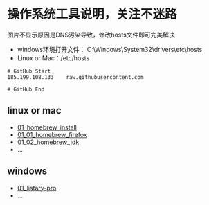 # 操作系统工具说明，关注不迷路

图片不显示原因是DNS污染导致，修改hosts文件即可完美解决

- windows环境打开文件： C:\Windows\System32\drivers\etc\hosts
- Linux or Mac：/etc/hosts

```hosts
# GitHub Start
185.199.108.133    raw.githubusercontent.com

# GitHub End
```

## linux or mac

- [01_homebrew_install](./linux%20or%20mac/01_homebrew_install/README.md)
- [01_01_homebrew_firefox](./linux%20or%20mac/01_homebrew_install/01_01_homebrew_firefox∂/README.md)
- [01_02_homebrew_jdk](./linux%20or%20mac/01_homebrew_install/01_02_homebrew_jdk/README.md)
- ...

## windows

- [01_listary-pro](./windows/01_Listary-pro/README.md)
- ...
